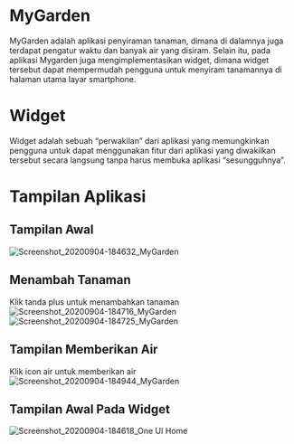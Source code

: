# MyGarden
MyGarden adalah aplikasi penyiraman tanaman, dimana di dalamnya juga terdapat pengatur waktu dan banyak air yang disiram. Selain itu, pada aplikasi Mygarden juga mengimplementasikan 
widget, dimana widget tersebut dapat mempermudah pengguna untuk menyiram tanamannya di halaman utama layar smartphone.
# Widget 
Widget adalah sebuah “perwakilan” dari aplikasi yang memungkinkan pengguna untuk dapat menggunakan fitur dari aplikasi yang diwakilkan tersebut secara langsung tanpa harus membuka aplikasi “sesungguhnya”. 
# Tampilan Aplikasi
## Tampilan Awal
![Screenshot_20200904-184632_MyGarden](https://user-images.githubusercontent.com/60589670/92239546-6bb27380-eee5-11ea-8a81-9c4456de6e09.jpg)
## Menambah Tanaman
Klik tanda plus untuk menambahkan tanaman
![Screenshot_20200904-184716_MyGarden](https://user-images.githubusercontent.com/60589670/92239912-f4311400-eee5-11ea-9cca-d07cccde77f0.jpg)
![Screenshot_20200904-184725_MyGarden](https://user-images.githubusercontent.com/60589670/92239922-f72c0480-eee5-11ea-922c-f54085f44a5e.jpg)
## Tampilan Memberikan Air
Klik icon air untuk memberikan air
![Screenshot_20200904-184944_MyGarden](https://user-images.githubusercontent.com/60589670/92240139-52f68d80-eee6-11ea-80fc-9542b9a4de27.jpg)
## Tampilan Awal Pada Widget
![Screenshot_20200904-184618_One UI Home](https://user-images.githubusercontent.com/60589670/92240501-ee87fe00-eee6-11ea-885b-3e7cc1288bf0.jpg)
